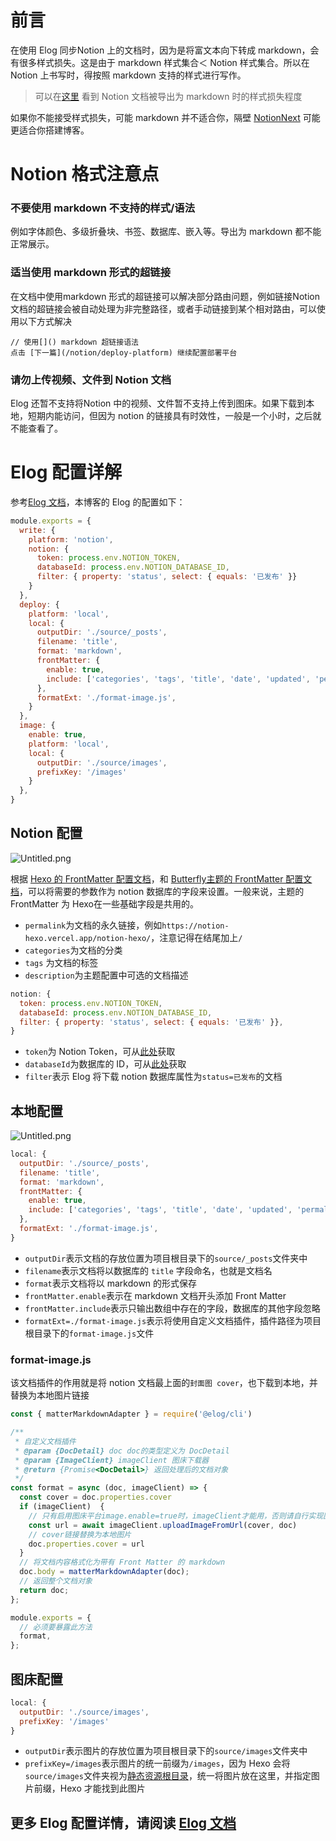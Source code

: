 
# 前言


在使用 Elog 同步Notion 上的文档时，因为是将富文本向下转成 markdown，会有很多样式损失。这是由于 markdown 样式集合＜ Notion 样式集合。所以在 Notion 上书写时，得按照 markdown 支持的样式进行写作。

> 可以在[这里](/notion-example/) 看到 Notion 文档被导出为 markdown 时的样式损失程度

如果你不能接受样式损失，可能 markdown 并不适合你，隔壁 [NotionNext](https://github.com/tangly1024/NotionNext) 可能更适合你搭建博客。


# Notion 格式注意点


### 不要使用 markdown 不支持的样式/语法


例如字体颜色、多级折叠块、书签、数据库、嵌入等。导出为 markdown 都不能正常展示。


### 适当使用 markdown 形式的超链接


在文档中使用markdown 形式的超链接可以解决部分路由问题，例如链接Notion文档的超链接会被自动处理为非完整路径，或者手动链接到某个相对路由，可以使用以下方式解决


```plain text
// 使用[]() markdown 超链接语法
点击 [下一篇](/notion/deploy-platform) 继续配置部署平台
```


### 请勿上传视频、文件到 Notion 文档


Elog 还暂不支持将Notion 中的视频、文件暂不支持上传到图床。如果下载到本地，短期内能访问，但因为 notion 的链接具有时效性，一般是一个小时，之后就不能查看了。


# Elog 配置详解


参考[Elog 文档](https://elog.1874.cool/)，本博客的 Elog 的配置如下：


```javascript
module.exports = {
  write: {
    platform: 'notion',
    notion: {
      token: process.env.NOTION_TOKEN,
      databaseId: process.env.NOTION_DATABASE_ID,
      filter: { property: 'status', select: { equals: '已发布' }}
    }
  },
  deploy: {
    platform: 'local',
    local: {
      outputDir: './source/_posts',
      filename: 'title',
      format: 'markdown',
      frontMatter: {
        enable: true,
        include: ['categories', 'tags', 'title', 'date', 'updated', 'permalink', 'cover', 'description']
      },
      formatExt: './format-image.js',
    }
  },
  image: {
    enable: true,
    platform: 'local',
    local: {
      outputDir: './source/images',
      prefixKey: '/images'
    }
  },
}
```


## Notion 配置


![Untitled.png](https://prod-files-secure.s3.us-west-2.amazonaws.com/809b2785-2afd-42d1-9139-e6f17eaa52c1/37f1ce20-a930-40df-8bf2-e65ba2ceff0d/Untitled.png?X-Amz-Algorithm=AWS4-HMAC-SHA256&X-Amz-Content-Sha256=UNSIGNED-PAYLOAD&X-Amz-Credential=ASIAZI2LB466YEOQ6GLX%2F20250331%2Fus-west-2%2Fs3%2Faws4_request&X-Amz-Date=20250331T161612Z&X-Amz-Expires=3600&X-Amz-Security-Token=IQoJb3JpZ2luX2VjEEAaCXVzLXdlc3QtMiJGMEQCIHKy73kp1MeWL9IaT3q2UJDMVgUwRjzpa6voVW%2FntTJ6AiBvoRGDhD9MZA3Ul0Md0xL6tqqOg2ayQYFlgH8Vun6C5SqIBAip%2F%2F%2F%2F%2F%2F%2F%2F%2F%2F8BEAAaDDYzNzQyMzE4MzgwNSIMel3cLTZyusgW1A5oKtwDSptCl4xjmA%2Fd%2BbbNhUJ4AVLunDhWK91jc3Rqj%2BBJl9mooZQCzaPXFXrNxRxuH3j2BvrjpCbR4BgTXo3vb8yW8B2Jz5PGHWliHJgGgTNZRwj3xeMubWa4gHtuYAdhByK%2BMPxz2Q1BO4Fh%2BddWd24zdf04WrupnDbvDYRtHA81MoL5RA92C%2BLJyfVUvYgiLdMpfx3qKKmjSb0Ipufqm29KiHT6rCOE0d2t7jzkIyKncewrMsYKaW9X%2BYpKCx%2FrgB51j1gFz8dT2JyeDN2qXn984e%2B2x2fR8os1XkPv78UjUOZLpY1F0aY3Nf2f9dfYpdwGBZisEEGzKlOotgAux2YXncoJ8%2BGU2hsZFcjjgWBxz95NoIwy3i3qf%2By1BsiuU9oMFML9JMSghSxGL5PtIUrrDTTmX%2FMIQRnrZJzKAiwI9tg2qRWpTbWXGXvUt4pzWUeE%2FkcDbwHYt%2Fe5XFcF6rIo0AmpRu6CMBJ%2Bk2%2Bqivo4N4rWrsRjLwv796XnEXHDYIpaDPjE5cru%2BhrOWoShlFZibK0e4CroC%2FkfE%2F59uR6sS%2BE5mNNuhuWvhzg0LpjYkTP%2BEIkb24ExIwCzxLTn8lPkraFgb5zTEQ5RJz0vGQgfywPVrRdn4GGvFvk5HCMw8ueqvwY6pgHzG3UvgJaaF26EFDykRZvARiIMsEiTkwi%2F4gW8QHgv0QClktA5iHU0K5abYXsesIVQAUB%2Fm2V6E7rmo8DOY72GWTWF2kucwRDyAMOpXwFGaqZxmbU6eitLPyWdw%2BrkoguRtzdQwoTcNPpCBGRKxm%2BrDwMDIOVP%2FIIuQ%2FWuEnOyfNdnilVCo96SdZLY%2Ftbkaznwbw25C6tRqiCPq5EP0Nxhiv%2BJT5K%2B&X-Amz-Signature=e16118c6fe69149c7b7d6649f4f5011447cdcdf48e14d67c5ca25a9cfc19d236&X-Amz-SignedHeaders=host&x-id=GetObject)


根据 [Hexo 的 FrontMatter 配置文档](https://hexo.io/zh-cn/docs/front-matter)，和 [Butterfly主题的 FrontMatter 配置文档](https://butterfly.js.org/posts/dc584b87/?highlight=front%20matter#Post-Front-matter)，可以将需要的参数作为 notion 数据库的字段来设置。一般来说，主题的 FrontMatter 为 Hexo在一些基础字段是共用的。

- `permalink`为文档的永久链接，例如`https://notion-hexo.vercel.app/notion-hexo/`，注意记得在结尾加上`/`
- `categories`为文档的分类
- `tags` 为文档的标签
- `description`为主题配置中可选的文档描述

```javascript
notion: {
  token: process.env.NOTION_TOKEN,
  databaseId: process.env.NOTION_DATABASE_ID,
  filter: { property: 'status', select: { equals: '已发布' }},
}
```

- `token`为 Notion Token，可从[此处](https://elog.1874.cool/notion/gvnxobqogetukays#token-1)获取
- `databaseId`为数据库的 ID，可从[此处](https://elog.1874.cool/notion/gvnxobqogetukays#databaseid)获取
- `filter`表示 Elog 将下载 notion 数据库属性为`status=已发布`的文档

## 本地配置


![Untitled.png](https://prod-files-secure.s3.us-west-2.amazonaws.com/809b2785-2afd-42d1-9139-e6f17eaa52c1/804acc7d-2f1b-4daa-95f1-5dcbd316fe76/Untitled.png?X-Amz-Algorithm=AWS4-HMAC-SHA256&X-Amz-Content-Sha256=UNSIGNED-PAYLOAD&X-Amz-Credential=ASIAZI2LB466YEOQ6GLX%2F20250331%2Fus-west-2%2Fs3%2Faws4_request&X-Amz-Date=20250331T161612Z&X-Amz-Expires=3600&X-Amz-Security-Token=IQoJb3JpZ2luX2VjEEAaCXVzLXdlc3QtMiJGMEQCIHKy73kp1MeWL9IaT3q2UJDMVgUwRjzpa6voVW%2FntTJ6AiBvoRGDhD9MZA3Ul0Md0xL6tqqOg2ayQYFlgH8Vun6C5SqIBAip%2F%2F%2F%2F%2F%2F%2F%2F%2F%2F8BEAAaDDYzNzQyMzE4MzgwNSIMel3cLTZyusgW1A5oKtwDSptCl4xjmA%2Fd%2BbbNhUJ4AVLunDhWK91jc3Rqj%2BBJl9mooZQCzaPXFXrNxRxuH3j2BvrjpCbR4BgTXo3vb8yW8B2Jz5PGHWliHJgGgTNZRwj3xeMubWa4gHtuYAdhByK%2BMPxz2Q1BO4Fh%2BddWd24zdf04WrupnDbvDYRtHA81MoL5RA92C%2BLJyfVUvYgiLdMpfx3qKKmjSb0Ipufqm29KiHT6rCOE0d2t7jzkIyKncewrMsYKaW9X%2BYpKCx%2FrgB51j1gFz8dT2JyeDN2qXn984e%2B2x2fR8os1XkPv78UjUOZLpY1F0aY3Nf2f9dfYpdwGBZisEEGzKlOotgAux2YXncoJ8%2BGU2hsZFcjjgWBxz95NoIwy3i3qf%2By1BsiuU9oMFML9JMSghSxGL5PtIUrrDTTmX%2FMIQRnrZJzKAiwI9tg2qRWpTbWXGXvUt4pzWUeE%2FkcDbwHYt%2Fe5XFcF6rIo0AmpRu6CMBJ%2Bk2%2Bqivo4N4rWrsRjLwv796XnEXHDYIpaDPjE5cru%2BhrOWoShlFZibK0e4CroC%2FkfE%2F59uR6sS%2BE5mNNuhuWvhzg0LpjYkTP%2BEIkb24ExIwCzxLTn8lPkraFgb5zTEQ5RJz0vGQgfywPVrRdn4GGvFvk5HCMw8ueqvwY6pgHzG3UvgJaaF26EFDykRZvARiIMsEiTkwi%2F4gW8QHgv0QClktA5iHU0K5abYXsesIVQAUB%2Fm2V6E7rmo8DOY72GWTWF2kucwRDyAMOpXwFGaqZxmbU6eitLPyWdw%2BrkoguRtzdQwoTcNPpCBGRKxm%2BrDwMDIOVP%2FIIuQ%2FWuEnOyfNdnilVCo96SdZLY%2Ftbkaznwbw25C6tRqiCPq5EP0Nxhiv%2BJT5K%2B&X-Amz-Signature=33888c7cfa5da2f815232831f9ab63d419ef44a773b6f083bdcac0249ff8a0fe&X-Amz-SignedHeaders=host&x-id=GetObject)


```javascript
local: {
  outputDir: './source/_posts',
  filename: 'title',
  format: 'markdown',
  frontMatter: {
    enable: true,
    include: ['categories', 'tags', 'title', 'date', 'updated', 'permalink', 'cover', 'description']
  },
  formatExt: './format-image.js',
}
```

- `outputDir`表示文档的存放位置为项目根目录下的`source/_posts`文件夹中
- `filename`表示文档将以数据库的 `title` 字段命名，也就是文档名
- `format`表示文档将以 markdown 的形式保存
- `frontMatter.enable`表示在 markdown 文档开头添加 Front Matter
- `frontMatter.include`表示只输出数组中存在的字段，数据库的其他字段忽略
- `formatExt=./format-image.js`表示将使用自定义文档插件，插件路径为项目根目录下的`format-image.js`文件

### format-image.js


该文档插件的作用就是将 notion 文档最上面的`封面图 cover`，也下载到本地，并替换为本地图片链接


```javascript
const { matterMarkdownAdapter } = require('@elog/cli')

/**
 * 自定义文档插件
 * @param {DocDetail} doc doc的类型定义为 DocDetail
 * @param {ImageClient} imageClient 图床下载器
 * @return {Promise<DocDetail>} 返回处理后的文档对象
 */
const format = async (doc, imageClient) => {
  const cover = doc.properties.cover
  if (imageClient)  {
    // 只有启用图床平台image.enable=true时，imageClient才能用，否则请自行实现图片上传
    const url = await imageClient.uploadImageFromUrl(cover, doc)
    // cover链接替换为本地图片
    doc.properties.cover = url
  }
  // 将文档内容格式化为带有 Front Matter 的 markdown
  doc.body = matterMarkdownAdapter(doc);
  // 返回整个文档对象
  return doc;
};

module.exports = {
  // 必须要暴露此方法
  format,
};
```


## 图床配置


```javascript
local: {
  outputDir: './source/images',
  prefixKey: '/images'
}
```

- `outputDir`表示图片的存放位置为项目根目录下的`source/images`文件夹中
- `prefixKey=/images`表示图片的统一前缀为`/images`，因为 Hexo 会将`source/images`文件夹视为[静态资源根目录](https://hexo.io/zh-cn/docs/asset-folders)，统一将图片放在这里，并指定图片前缀，Hexo 才能找到此图片

## 更多 Elog 配置详情，请阅读 [Elog 文档](https://elog.1874.cool/)

